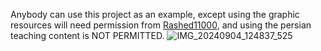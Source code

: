 Anybody can use this project as an example, except using the graphic resources will need permission from [Rashed11000](https://github.com/Rashed11000), and using the persian teaching content is NOT PERMITTED.
![IMG_20240904_124837_525](https://github.com/user-attachments/assets/575a74cf-bfb6-4b81-ad3b-1ccddc6ec3a8)
